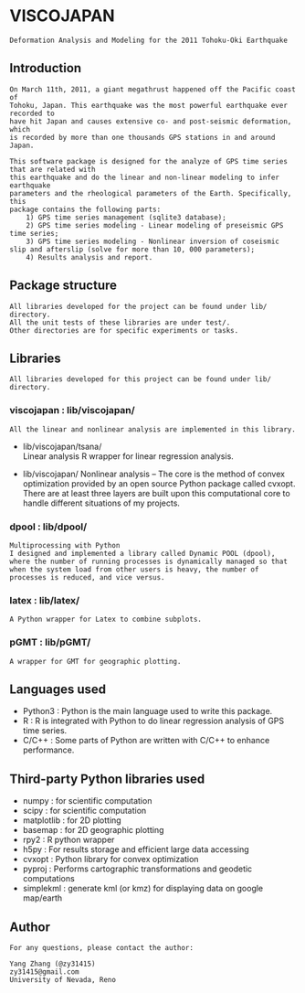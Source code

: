 #	VISCOJAPAN

	Deformation Analysis and Modeling for the 2011 Tohoku-Oki Earthquake


##	Introduction

	On March 11th, 2011, a giant megathrust happened off the Pacific coast of 
	Tohoku, Japan. This earthquake was the most powerful earthquake ever recorded to 
	have hit Japan and causes extensive co- and post-seismic deformation, which
	is recorded by more than one thousands GPS stations in and around Japan.

	This software package is designed for the analyze of GPS time series that are related with
	this earthquake and do the linear and non-linear modeling to infer earthquake 
	parameters and the rheological parameters of the Earth. Specifically, this
	package contains the following parts:
		1) GPS time series management (sqlite3 database);  
		2) GPS time series modeling­ - Linear modeling of pre­seismic GPS time series;  
		3) GPS time series modeling - Nonlinear inversion of co­seismic slip and afterslip (solve for more than 10, 000 parameters);			
		4) Results analysis and report.  


## Package structure
	All libraries developed for the project can be found under lib/ directory.
	All the unit tests of these libraries are under test/.
	Other directories are for specific experiments or tasks.

## Libraries
	All libraries developed for this project can be found under lib/ directory.

### viscojapan : lib/viscojapan/­ 
	All the linear and nonlinear analysis are implemented in this library.
	
*	lib/viscojapan/tsana/	
	Linear analysis ­R wrapper for linear regression analysis.

*	lib/viscojapan/
	Nonlinear analysis – The core is the method of convex optimization 
	provided by an open source Python package called cvxopt. There are at
	least three layers are built upon this computational core to handle
	different situations of my projects.

### dpool : lib/dpool/ ­ 
	Multiprocessing with Python
	I designed and implemented a library called Dynamic POOL (dpool),
	where the number of running processes is dynamically managed so that
	when the system load from other users is heavy, the number of
	processes is reduced, and vice versus.

###	latex ­: lib/latex/
	A Python wrapper for Latex to combine subplots.

###	pGMT : lib/pGMT/
	A wrapper for GMT for geographic plotting.


##	Languages used

* 	Python3 : Python is the main language used to write this package.
* 	R	 	  : R is integrated with Python to do linear regression analysis of 
				GPS time series.
* 	C/C++   : Some parts of Python are written with C/C++ to enhance 
				performance.

## Third-party Python libraries used

* 	numpy : for scientific computation
* 	scipy : for scientific computation
* 	matplotlib : for 2D plotting
* 	basemap : for 2D geographic plotting
* 	rpy2 : R python wrapper
* 	h5py : For results storage and efficient large data accessing
* 	cvxopt : Python library for convex optimization
* 	pyproj : Performs cartographic transformations and geodetic computations
* 	simplekml : generate kml (or kmz) for displaying data on google map/earth	


##	Author

	For any questions, please contact the author:

	Yang Zhang (@zy31415)
	zy31415@gmail.com
	University of Nevada, Reno
